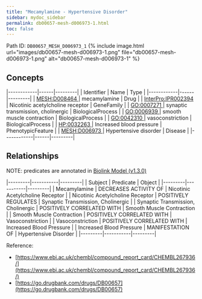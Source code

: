 ```yaml
---
title: "Mecamylamine - Hypertensive Disorder"
sidebar: mydoc_sidebar
permalink: db00657-mesh-d006973-1.html
toc: false 
---
```



Path ID: `DB00657_MESH_D006973_1`
{% include image.html url="images/db00657-mesh-d006973-1.png" file="db00657-mesh-d006973-1.png" alt="db00657-mesh-d006973-1" %}

## Concepts

|------------|------|---------|
| Identifier | Name | Type    |
|------------|------|---------|
| <a href="https://identifiers.org/MESH:D008464">MESH:D008464 </a> | mecamylamine | Drug |
| <a href="https://identifiers.org/InterPro:IPR002394">InterPro:IPR002394 </a> | Nicotinic acetylcholine receptor | GeneFamily |
| <a href="https://identifiers.org/GO:0007271">GO:0007271 </a> | synaptic transmission, cholinergic | BiologicalProcess |
| <a href="https://identifiers.org/GO:0006939">GO:0006939 </a> | smooth muscle contraction | BiologicalProcess |
| <a href="https://identifiers.org/GO:0042310">GO:0042310 </a> | vasoconstriction | BiologicalProcess |
| <a href="https://identifiers.org/HP:0032263">HP:0032263 </a> | Increased blood pressure | PhenotypicFeature |
| <a href="https://identifiers.org/MESH:D006973">MESH:D006973 </a> | Hypertensive disorder | Disease |
|------------|------|---------|

## Relationships


NOTE: predicates are annotated in <a href="https://github.com/biolink/biolink-model/releases/tag/v1.3.0">Biolink Model (v1.3.0)</a>

|---------|-----------|---------|
| Subject | Predicate | Object  |
|---------|-----------|---------|
| Mecamylamine | DECREASES ACTIVITY OF | Nicotinic Acetylcholine Receptor |
| Nicotinic Acetylcholine Receptor | POSITIVELY REGULATES | Synaptic Transmission, Cholinergic |
| Synaptic Transmission, Cholinergic | POSITIVELY CORRELATED WITH | Smooth Muscle Contraction |
| Smooth Muscle Contraction | POSITIVELY CORRELATED WITH | Vasoconstriction |
| Vasoconstriction | POSITIVELY CORRELATED WITH | Increased Blood Pressure |
| Increased Blood Pressure | MANIFESTATION OF | Hypertensive Disorder |
|---------|-----------|---------|

Reference: 
  - [https://www.ebi.ac.uk/chembl/compound_report_card/CHEMBL267936/](https://www.ebi.ac.uk/chembl/compound_report_card/CHEMBL267936/)
  - [https://go.drugbank.com/drugs/DB00657](https://go.drugbank.com/drugs/DB00657)
